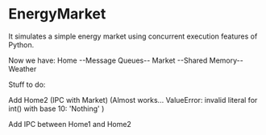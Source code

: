 # EnergyMarket
It simulates a simple energy market using concurrent execution features of Python.

Now we have: Home --Message Queues-- Market --Shared Memory-- Weather


Stuff to do:

Add Home2 (IPC with Market) (Almost works... ValueError: invalid literal for int() with base 10: 'Nothing' )

Add IPC between Home1 and Home2
